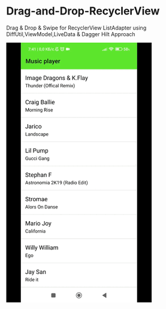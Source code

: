 # Drag-and-Drop-RecyclerView

Drag &amp; Drop &amp; Swipe for RecyclerView ListAdapter
using DiffUtil,ViewModel,LiveData
&amp; Dagger Hilt Approach

![Alt Text](https://github.com/Ilhom0549/Drag-and-Drop-RecyclerView/blob/master/gif/app.gif)
